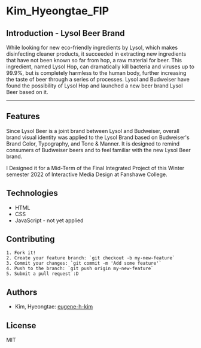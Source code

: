 # Kim_Hyeongtae_FIP


## Introduction - Lysol Beer Brand

While looking for new eco-friendly ingredients by Lysol, which makes disinfecting cleaner products, it succeeded in extracting new ingredients that have not been known so far from hop, a raw material for beer. This ingredient, named Lysol Hop, can dramatically kill bacteria and viruses up to 99.9%, but is completely harmless to the human body, further increasing the taste of beer through a series of processes. Lysol and Budweiser have found the possibility of Lysol Hop and launched a new beer brand Lysol Beer based on it.
<hr>


## Features

Since Lysol Beer is a joint brand between Lysol and Budweiser, overall brand visual identity was applied to the Lysol Brand based on Budweiser's Brand Color, Typography, and Tone & Manner. It is designed to remind consumers of Budweiser beers and to feel familiar with the new Lysol Beer brand.

I Designed it for a Mid-Term of the Final Integrated Project of this Winter semester 2022 of Interactive Media Design at Fanshawe College.


## Technologies
* HTML
* CSS
* JavaScript - not yet applied


## Contributing

	1. Fork it!
	2. Create your feature branch: `git checkout -b my-new-feature`
	3. Commit your changes: `git commit -m 'Add some feature'`
	4. Push to the branch: `git push origin my-new-feature`
	5. Submit a pull request :D


## Authors
* Kim, Hyeongtae: [eugene-h-kim](https://github.com/eugene-h-kim)

## License 
MIT